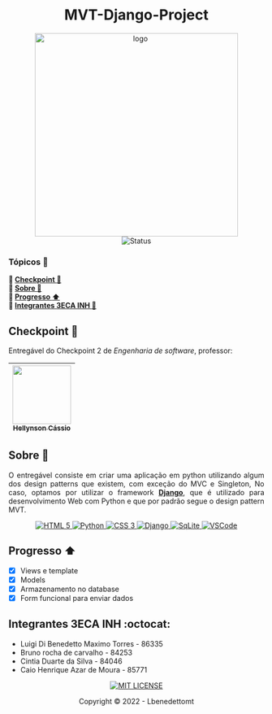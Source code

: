 <h1 align="center">MVT-Django-Project</h1>
<p align="center">
    <img src="https://icts.io/wp-content/uploads/2020/04/django_final.png" alt="logo" width="400"><br>
    <img src="http://img.shields.io/badge/status-finalizado-brightgreen?style=for-the-badge" alt="Status">
</p>

### Tópicos :large_blue_diamond:
**:small_blue_diamond: [Checkpoint :bookmark_tabs:](#sprint-bookmark_tabs)**  
**:small_blue_diamond: [Sobre :book:](#sobre-book)**  
**:small_blue_diamond: [Progresso :arrow_up:](#progresso-arrow_up)**  
**:small_blue_diamond: [Integrantes 3ECA INH :handshake:](#integrantes-3eca-inh-handshake)**

## Checkpoint :bookmark_tabs:
Entregável do Checkpoint 2 de *Engenharia de software*, professor:

| [<img src="https://media-exp1.licdn.com/dms/image/C4D03AQHf50X-Zr9OGw/profile-displayphoto-shrink_800_800/0/1595695529426?e=1671667200&v=beta&t=59neuUsh3UJq8d_u7zQrR3OVVgHDsKKq6GJnCxYCG-U" width=115><br><sub>Hellynson Cássio</sub>](https://www.linkedin.com/in/hellynson-cássio-18601539/) | 
| :---: 

## Sobre :book:
<p align="justify">
    O entregável consiste em criar uma aplicação em python utilizando algum dos design patterns que existem, com exceção do MVC e Singleton, No caso, optamos por utilizar
    o framework <Strong><a href="https://www.djangoproject.com" target="_blank">Django</a></Strong>, que é utilizado para desenvolvimento Web com Python e que por padrão segue o
    design pattern MVT.
</p>
<p align="center">
    <a href="https://developer.mozilla.org/docs/Web/HTML" target="_blank">
        <img src="https://img.shields.io/badge/html5-%23E34F26.svg?style=for-the-badge&logo=html5&logoColor=white" alt="HTML 5">
    </a>
    <a href="https://developer.mozilla.org/pt-BR/docs/Glossary/Python" target="_blank">
        <img src="https://img.shields.io/badge/python-%23323330.svg?style=for-the-badge&logo=python" alt="Python">
    </a>
    <a href="https://developer.mozilla.org/docs/Web/CSS" target="_blank">
        <img src="https://img.shields.io/badge/css3-%231572B6.svg?style=for-the-badge&logo=css3&logoColor=white" alt="CSS 3">
    </a>
    <a href="https://www.djangoproject.com" target="_blank">
        <img src="https://img.shields.io/badge/Django-092E20?style=for-the-badge&logo=django&logoColor=white" alt="Django">
    </a>
    <a href="https://sqlitebrowser.org" target="_blank">
        <img src="https://img.shields.io/badge/SQLite-07405E?style=for-the-badge&logo=sqlite&logoColor=white" alt="SqLite">
    </a>
    <a href="https://code.visualstudio.com" target="_blank">
        <img src="https://img.shields.io/badge/Visual_Studio_Code-0078D4?style=for-the-badge&logo=visual%20studio%20code&logoColor=white" alt="VSCode">
    </a>
</p>

## Progresso :arrow_up:
- [X] Views e template
- [X] Models
- [X] Armazenamento no database
- [X] Form funcional para enviar dados

## Integrantes 3ECA INH :octocat:
- Luigi Di Benedetto Maximo Torres - 86335
- Bruno rocha de carvalho - 84253
- Cintia Duarte da Silva - 84046
- Caio Henrique Azar de Moura - 85771

<p align="center">
    <a href="./LICENSE" target="_blank">
        <img src="https://img.shields.io/github/license/lcesadm/inh-gpsar-web?style=for-the-badge" alt="MIT LICENSE">
    </a>
</p>

<p align="center">
    Copyright © 2022 - Lbenedettomt
</p>